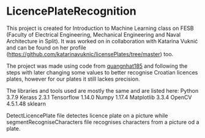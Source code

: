 # LicencePlateRecognition

This project is created for Introduction to Machine Learning class on FESB (Faculty of Electrical Engineering, Mechanical Engineering and Naval Architecture in Split). It was worked on in collaboration with Katarina Vuknić and can be found on her profile (https://github.com/katarinavuknic/licensePlates/tree/master) too.

The project was made using code from [quangnhat185](https://github.com/quangnhat185/Plate_detect_and_recognize) and following the steps with later changing some values to better recognise Croatian licences plates, however for our plates it still lackes precision.

The libraries and tools used are mostly the same and are listed here:
    Python      3.7.9
    Kerass      2.3.1
    Tensorflow  1.14.0
    Numpy       1.17.4
    Matplotlib  3.3.4
    OpenCV      4.5.1.48
    sklearn

DetectLicencePlate file detectes licence plate on a picture while segmentRecogniseCharacters file recognises characters from a picture od a plate.